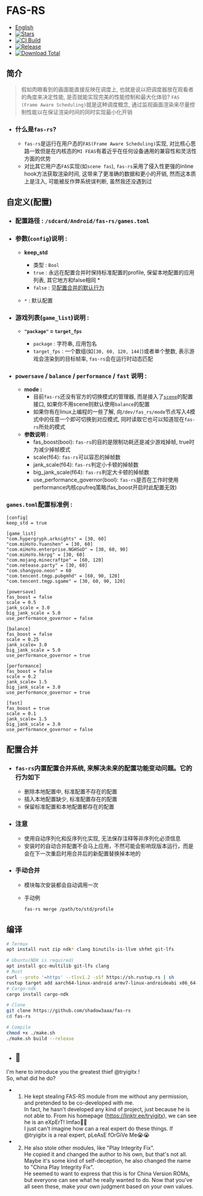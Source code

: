 # **FAS-RS**

- [English](README_EN.md)
- [![Stars](https://img.shields.io/github/stars/shadow3aaa/fas-rs)](https://github.com/shadow3aaa/fas-rs)
- [![CI Build](https://img.shields.io/github/actions/workflow/status/shadow3aaa/fas-rs/ci.yml)](https://github.com/shadow3aaa/fas-rs/actions)
- [![Release](https://img.shields.io/github/v/release/shadow3aaa/fas-rs)](https://github.com/shadow3aaa/fas-rs/releases/latest)
- [![Download Total](https://img.shields.io/github/downloads/shadow3aaa/fas-rs/total)](https://github.com/shadow3aaa/fas-rs/releases)

## **简介**

  > 假如肉眼看到的画面能直接反映在调度上, 也就是说以把调度器放在观看者的角度来决定性能, 是否就能实现完美的性能控制和最大化体验? `FAS (Frame Aware Scheduling)`就是这种调度概念, 通过监视画面渲染来尽量控制性能以在保证渲染时间的同时实现最小化开销

- ### **什么是`fas-rs`?**

  - `fas-rs`是运行在用户态的`FAS(Frame Aware Scheduling)`实现, 对比核心思路一致但是在内核态的`MI FEAS`有着近乎在任何设备通用的兼容性和灵活性方面的优势
  - 对比其它用户态`FAS`实现(如`scene fas`), `fas-rs`采用了侵入性更强的inline hook方法获取渲染时间, 这带来了更准确的数据和更小的开销, 然而这本质上是注入, 可能被反作弊系统误判断, 虽然我还没遇到过

## **自定义(配置)**

- ### **配置路径 : `/sdcard/Android/fas-rs/games.toml`**

- ### **参数(`config`)说明 :**

  - **keep_std**

    - 类型 : `Bool`
    - `true` : 永远在配置合并时保持标准配置的profile, 保留本地配置的应用列表, 其它地方和false相同 *
    - `false` : 见[配置合并的默认行为](#配置合并)

  - `*` : 默认配置

- ### **游戏列表(`game_list`)说明 :**

  - **`"package"` = `target_fps`**

    - `package` : 字符串, 应用包名
    - `target_fps` : 一个数组(如`[30, 60, 120, 144]`)或者单个整数, 表示游戏会渲染到的目标帧率, `fas-rs`会在运行时动态匹配

- ### **`powersave` / `balance` / `performance` / `fast` 说明 :**

  - **mode :**
    - 目前`fas-rs`还没有官方的切换模式的管理器, 而是接入了[`scene`](https://www.coolapk.com/apk/com.omarea.vtools)的配置接口, 如果你不用scene则默认使用`balance`的配置
    - 如果你有在linux上编程的一些了解, 向`/dev/fas_rs/mode`节点写入4模式中的任意一个即可切换到对应模式, 同时读取它也可以知道现在`fas-rs`所处的模式
  - **参数说明 :**
    - fas_boost(bool): `fas-rs`的目的是限制功耗还是减少游戏掉帧, true时为减少掉帧模式
    - scale(f64): `fas-rs`可以容忍的掉帧数
    - jank_scale(f64): `fas-rs`判定小卡顿的掉帧数
    - big_jank_scale(f64): `fas-rs`判定大卡顿的掉帧数
    - use_performance_governor(bool): `fas-rs`是否在工作时使用performance内核cpufreq策略(fas_boost开启时此配置无效)

### **`games.toml`配置标准例 :**

```
[config]
keep_std = true

[game_list]
"com.hypergryph.arknights" = [30, 60]
"com.miHoYo.Yuanshen" = [30, 60]
"com.miHoYo.enterprise.NGHSoD" = [30, 60, 90]
"com.miHoYo.hkrpg" = [30, 60]
"com.mojang.minecraftpe" = [60, 120]
"com.netease.party" = [30, 60]
"com.shangyoo.neon" = 60
"com.tencent.tmgp.pubgmhd" = [60, 90, 120]
"com.tencent.tmgp.sgame" = [30, 60, 90, 120]

[powersave]
fas_boost = false
scale = 0.5
jank_scale = 3.0
big_jank_scale = 5.0
use_performance_governor = false

[balance]
fas_boost = false
scale = 0.25
jank_scale= 3.0
big_jank_scale = 5.0
use_performance_governor = true

[performance]
fas_boost = false
scale = 0.2
jank_scale= 1.5
big_jank_scale = 3.0
use_performance_governor = true

[fast]
fas_boost = true
scale = 0.1
jank_scale= 1.5
big_jank_scale = 3.0
use_performance_governor = false
```

## **配置合并**

- ### `fas-rs`内置配置合并系统, 来解决未来的配置功能变动问题。它的行为如下

  - 删除本地配置中, 标准配置不存在的配置
  - 插入本地配置缺少, 标准配置存在的配置
  - 保留标准配置和本地配置都存在的配置

- ### 注意

  - 使用自动序列化和反序列化实现, 无法保存注释等非序列化必须信息
  - 安装时的自动合并配置不会马上应用，不然可能会影响现版本运行，而是会在下一次重启时用合并后的新配置替换掉本地的

- ### 手动合并

  - 模块每次安装都会自动调用一次
  - 手动例

    ```bash
    fas-rs merge /path/to/std/profile
    ```

## **编译**

```bash
# Termux
apt install rust zip ndk* clang binutils-is-llvm shfmt git-lfs

# Ubuntu(NDK is required)
apt install gcc-multilib git-lfs clang
# Rust
curl --proto '=https' --tlsv1.2 -sSf https://sh.rustup.rs | sh
rustup target add aarch64-linux-android armv7-linux-androideabi x86_64-linux-android i686-linux-android
# Cargo-ndk
cargo install cargo-ndk

# Clone
git clone https://github.com/shadow3aaa/fas-rs
cd fas-rs

# Compile
chmod +x ./make.sh
./make.sh build --release
```

- ## **💩**

I'm here to introduce you the greatest thief @tryigitx !  
So, what did he do?  

- 1. He kept stealing FAS-RS module from me without any permission, and pretended to be co-developed with me.  
In fact, he hasn't developed any kind of project, just because he is not able to.
  From his homepage (<https://linktr.ee/tryigitx>), we can see he is an eXpErT! lmfao🤣🤣  
  I just can't imagine how can a real expert do these things. If @tryigitx is a real expert, pLeAsE fOrGiVe Me😭😭  

- 2. He also stole other modules, like "Play Integrity Fix".  
  He copied it and changed the author to his own, but that's not all.  
  Maybe it's some kind of self-deception, he also changed the name to "China Play Integrity Fix".  
  He seemed to want to express that this is for China Version ROMs, but everyone can see what he really wanted to do.
  Now that you've all seen these, make your own judgment based on your own values.
